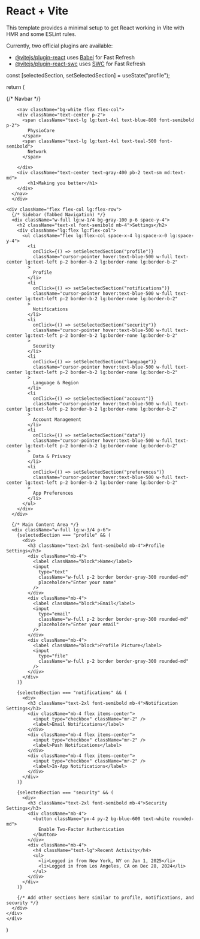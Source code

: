 # React + Vite

This template provides a minimal setup to get React working in Vite with HMR and some ESLint rules.

Currently, two official plugins are available:

- [@vitejs/plugin-react](https://github.com/vitejs/vite-plugin-react/blob/main/packages/plugin-react/README.md) uses [Babel](https://babeljs.io/) for Fast Refresh
- [@vitejs/plugin-react-swc](https://github.com/vitejs/vite-plugin-react-swc) uses [SWC](https://swc.rs/) for Fast Refresh

const [selectedSection, setSelectedSection] = useState("profile");

  return (
    <div>
        {/* Navbar */}
      <div className="sticky top-0">

        <nav className="bg-white flex flex-col">
        <div className="text-center p-2">
          <span className="text-lg lg:text-4xl text-blue-800 font-semibold p-2">
            PhysioCare
          </span>
          <span className="text-lg lg:text-4xl text-teal-500 font-semibold">
            Network
          </span>
          
        </div>
        <div className="text-center text-gray-400 pb-2 text-sm md:text-md">
            <h1>Making you better</h1>
        </div>
      </nav>
      </div>

    <div className="flex flex-col lg:flex-row">
      {/* Sidebar (Tabbed Navigation) */}
      <div className="w-full lg:w-1/4 bg-gray-100 p-6 space-y-4">
        <h2 className="text-xl font-semibold mb-4">Settings</h2>
        <div className="lg:flex lg:flex-col">
          <ul className="flex lg:flex-col space-x-4 lg:space-x-0 lg:space-y-4">
            <li
              onClick={() => setSelectedSection("profile")}
              className="cursor-pointer hover:text-blue-500 w-full text-center lg:text-left p-2 border-b-2 lg:border-none lg:border-b-2"
            >
              Profile
            </li>
            <li
              onClick={() => setSelectedSection("notifications")}
              className="cursor-pointer hover:text-blue-500 w-full text-center lg:text-left p-2 border-b-2 lg:border-none lg:border-b-2"
            >
              Notifications
            </li>
            <li
              onClick={() => setSelectedSection("security")}
              className="cursor-pointer hover:text-blue-500 w-full text-center lg:text-left p-2 border-b-2 lg:border-none lg:border-b-2"
            >
              Security
            </li>
            <li
              onClick={() => setSelectedSection("language")}
              className="cursor-pointer hover:text-blue-500 w-full text-center lg:text-left p-2 border-b-2 lg:border-none lg:border-b-2"
            >
              Language & Region
            </li>
            <li
              onClick={() => setSelectedSection("account")}
              className="cursor-pointer hover:text-blue-500 w-full text-center lg:text-left p-2 border-b-2 lg:border-none lg:border-b-2"
            >
              Account Management
            </li>
            <li
              onClick={() => setSelectedSection("data")}
              className="cursor-pointer hover:text-blue-500 w-full text-center lg:text-left p-2 border-b-2 lg:border-none lg:border-b-2"
            >
              Data & Privacy
            </li>
            <li
              onClick={() => setSelectedSection("preferences")}
              className="cursor-pointer hover:text-blue-500 w-full text-center lg:text-left p-2 border-b-2 lg:border-none lg:border-b-2"
            >
              App Preferences
            </li>
          </ul>
        </div>
      </div>

      {/* Main Content Area */}
      <div className="w-full lg:w-3/4 p-6">
        {selectedSection === "profile" && (
          <div>
            <h3 className="text-2xl font-semibold mb-4">Profile Settings</h3>
            <div className="mb-4">
              <label className="block">Name</label>
              <input
                type="text"
                className="w-full p-2 border border-gray-300 rounded-md"
                placeholder="Enter your name"
              />
            </div>
            <div className="mb-4">
              <label className="block">Email</label>
              <input
                type="email"
                className="w-full p-2 border border-gray-300 rounded-md"
                placeholder="Enter your email"
              />
            </div>
            <div className="mb-4">
              <label className="block">Profile Picture</label>
              <input
                type="file"
                className="w-full p-2 border border-gray-300 rounded-md"
              />
            </div>
          </div>
        )}

        {selectedSection === "notifications" && (
          <div>
            <h3 className="text-2xl font-semibold mb-4">Notification Settings</h3>
            <div className="mb-4 flex items-center">
              <input type="checkbox" className="mr-2" />
              <label>Email Notifications</label>
            </div>
            <div className="mb-4 flex items-center">
              <input type="checkbox" className="mr-2" />
              <label>Push Notifications</label>
            </div>
            <div className="mb-4 flex items-center">
              <input type="checkbox" className="mr-2" />
              <label>In-App Notifications</label>
            </div>
          </div>
        )}

        {selectedSection === "security" && (
          <div>
            <h3 className="text-2xl font-semibold mb-4">Security Settings</h3>
            <div className="mb-4">
              <button className="px-4 py-2 bg-blue-600 text-white rounded-md">
                Enable Two-Factor Authentication
              </button>
            </div>
            <div className="mb-4">
              <h4 className="text-lg">Recent Activity</h4>
              <ul>
                <li>Logged in from New York, NY on Jan 1, 2025</li>
                <li>Logged in from Los Angeles, CA on Dec 28, 2024</li>
              </ul>
            </div>
          </div>
        )}

        {/* Add other sections here similar to profile, notifications, and security */}
      </div>
    </div>
    </div>
  )